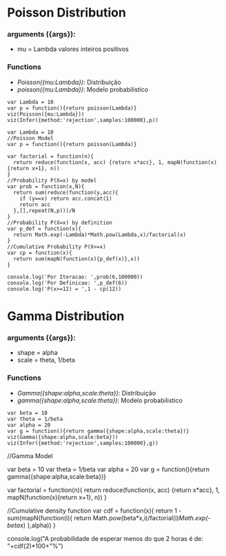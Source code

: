 # Poisson Distribution

### arguments ({args}):
- mu = Lambda valores inteiros positivos
### Functions
- *Poisson({mu:Lambda})*: Distribuição
- *poisson({mu:Lambda})*: Modelo probabilistico
~~~~
var Lambda = 10
var p = function(){return poisson(Lambda)}
viz(Poisson({mu:Lambda}))
viz(Infer({method:'rejection',samples:100000},p))
~~~~

~~~~
var Lambda = 10
//Poisson Model
var p = function(){return poisson(Lambda)}

var factorial = function(n){
  return reduce(function(x, acc) {return x*acc}, 1, mapN(function(x){return x+1}, n))
}
//Probability P(X=x) by model
var prob = function(x,N){
  return sum(reduce(function(y,acc){
    if (y==x) return acc.concat(1)
    return acc
  },[],repeat(N,p)))/N
}
//Probability P(X=x) by definition
var p_def = function(x){
  return Math.exp(-Lambda)*Math.pow(Lambda,x)/factorial(x)
}
//Cumulative Probability P(X<=x)
var cp = function(x){
  return sum(mapN(function(x){p_def(x)},x))
}

console.log('Por Iteracao: ',prob(6,100000))
console.log('Por Definicao: ',p_def(6))
console.log('P(x>=12) = ',1 - cp(12))
~~~~
# Gamma Distribution

### arguments ({args}):
- shape = alpha 
- scale = theta, 1/beta
### Functions
- *Gamma({shape:alpha,scale:theta})*: Distribuição
- *gamma({shape:alpha,scale:theta})*: Modelo probabilistico
~~~~
var beta = 10
var theta = 1/beta
var alpha = 20
var g = function(){return gamma({shape:alpha,scale:theta})}
viz(Gamma({shape:alpha,scale:beta}))
viz(Infer({method:'rejection',samples:100000},g))
~~~~
//Gamma Model

var beta = 10
var theta = 1/beta
var alpha = 20
var g = function(){return gamma({shape:alpha,scale:beta})}

var factorial = function(n){
  return reduce(function(x, acc) {return x*acc}, 1, mapN(function(x){return x+1}, n))
}

//Cumulative density function
var cdf = function(x){
  return 1 - sum(mapN(function(i){
    return Math.pow(beta*x,i)/factorial(i)*Math.exp(-beta*x)
  },alpha))
}

console.log("A probabilidade de esperar menos do que 2 horas é de: "+cdf(2)*100+"%")
~~~~
